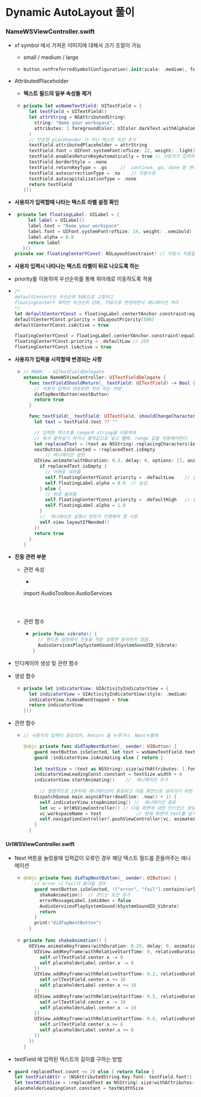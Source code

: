 # Dynamic AutoLayout 풀이



### NameWSViewController.swift

- xf symbol 에서 가져온 이미지에 대해서 크기 조절이 가능

  - small / medium / large

  - ```swift
    button.setPreferredSymbolConfiguration(.init(scale: .medium), forImageIn: .normal)
    ```



- AttributedPlaceholder

  - **텍스트 필드의 일부 속성들 제거**

  - ```swift
    private let wsNameTextField: UITextField = {
      let textField = UITextField()
      let attrString = NSAttributedString(
        string: "Name your workspace",
        attributes: [.foregroundColor: UIColor.darkText.withAlphaComponent(0.5)]
      )
      // 단순한 placehonder 가 아닌 텍스트 속성 추가
      textField.attributedPlaceholder = attrString
      textField.font = UIFont.systemFont(ofSize: 22, weight: .light)
      textField.enablesReturnKeyAutomatically = true // 사용자가 입력하는 순간 return 활성화
      textField.borderStyle = .none
      textField.returnKeyType = .go 	//  continue, go, done 등 변경 가능
      textField.autocorrectionType = .no	// 자동수정
      textField.autocapitalizationType = .none
      return textField
    }()
    ```

-   **사용자가 입력할때 나타는 텍스트 라벨 설정 확인**

  - ```swift
     private let floatingLabel: UILabel = {
         let label = UILabel()
         label.text = "Name your workspace"
         label.font = UIFont.systemFont(ofSize: 14, weight: .semibold)
         label.alpha = 0.0
         return label
       }()
    private var floatingCenterYConst: NSLayoutConstraint! // 이동시 적용할 변수 생성
    ```

-  **사용자 입력시 나타나는 텍스트 라벨이 뒤로 나오도록 하는**

  - priority를 이용하여 우선순위를 통해 위아래로 이동하도록 적용

  - ```swift
    /*
    defaultCenterY는 우선순위 500으로 고정하고
    floatingCenterY 제약만 우선순위 250, 750으로 변경하면서 애니메이션 처리
    */
    let defaultCenterYConst = floatingLabel.centerYAnchor.constraint(equalTo: wsNameTextField.centerYAnchor)
    defaultCenterYConst.priority = UILayoutPriority(500)
    defaultCenterYConst.isActive = true
    
    floatingCenterYConst = floatingLabel.centerYAnchor.constraint(equalTo: wsNameTextField.centerYAnchor, constant: -30)
    floatingCenterYConst.priority = .defaultLow // 250
    floatingCenterYConst.isActive = true
    ```

- **사용자가 입력을 시작할때 변경되는 사항**

  - ``` swift
    // MARK: - UITextFieldDelegate
    extension NameWSViewController: UITextFieldDelegate {
      func textFieldShouldReturn(_ textField: UITextField) -> Bool {
        // 사용자 입력이 완료되면 처리 되는 부분
        didTapNextButton(nextButton)
        return true
      }
    
      func textField(_ textField: UITextField, shouldChangeCharactersIn range: NSRange, replacementString string: String) -> Bool {
        let text = textField.text ?? ""
    
        // 입력한 텍스트를 range와 string을 이용하여
        // 복사 붙혀넣기 하거나 블럭값으로 넣고 뺄때. range 값을 이용해야한다.
        let replacedText = (text as NSString).replacingCharacters(in: range, with: string)
        nextButton.isSelected = !replacedText.isEmpty
    		// 에니메이션 설정
        UIView.animate(withDuration: 0.3, delay: 0, options: [], animations: {
          if replacedText.isEmpty {
            // 아래로 내려줌
            self.floatingCenterYConst.priority = .defaultLow	// 움직일 라벨의 우선수위 변경 (250)
            self.floatingLabel.alpha = 0.0	// 숨김
          } else {
            // 위로 올려줌
            self.floatingCenterYConst.priority = .defaultHigh	// 움직일 라벨의 우선수위 변경 (750)
            self.floatingLabel.alpha = 1.0
          }
          //  에니메이션 실행시 반듯이 진행해햐 할 사항
          self.view.layoutIfNeeded()
        })
        return true
      }
    }
    ```

- **진동 관련 부분**

  - 관련 속성

    -  ```swift
      import AudioToolbox.AudioServices
       ```

      

  - 관련 함수

    - ```swift
      private func vibrate() {
        // 핸드폰 설정에서 진동을 꺼둔 상황엔 동작하지 않음.
        AudioServicesPlaySystemSound(kSystemSoundID_Vibrate)
      }
      
      ```

-  인디케이어 생성 및 관련 함수

  - 생성 함수

    - ```swift
      private let indicatorView: UIActivityIndicatorView = {
        let indicatorView = UIActivityIndicatorView(style: .medium)
        indicatorView.hidesWhenStopped = true
        return indicatorView
      }()
      ```

  - 관련 함수

    - ``` swift
      // 사용자의 입력이 종료되어. Return 을 누루거나. Next누를때
      
      @objc private func didTapNextButton(_ sender: UIButton) {
          guard nextButton.isSelected, let text = wsNameTextField.text else { return vibrate() }
          guard !indicatorView.isAnimating else { return }
          
          let textSize = (text as NSString).size(withAttributes: [.font: wsNameTextField.font!])
          indicatorViewLeadingConst.constant = textSize.width + 8
          indicatorView.startAnimating()	//  에니메이션 추가 
          
        	// 병렬적으로 1분뒤에 에니메이션이 종료되고 다음 화면으로 넘어가기 위한 코드
          DispatchQueue.main.asyncAfter(deadline: .now() + 1) {
            self.indicatorView.stopAnimating() //  애니메이션 종료
            let vc = UrlWSViewController() // 다음 화면에 대한 인스턴스 생성
            vc.workspaceName = text				// 현재 화면의 text를 넘겨줌
            self.navigationController?.pushViewController(vc, animated: true)
          }
        }
      ```



#### UrlWSViewController.swift



- Next 버튼을 눌렀을때 입력값이 오류인 경우 해당 텍스트 필드를 흔들어주는 애니메이션

  - ```swift
    @objc private func didTapNextButton(_ sender: UIButton) {
      	// error 나 fail이 들어올 경우
        guard nextButton.isSelected, !["error", "fail"].contains(urlTextField.text!) else {
          shakeAnimation()	// 흔드는 모션 추가
          errorMessageLabel.isHidden = false
          AudioServicesPlaySystemSound(kSystemSoundID_Vibrate)
          return
        }
        print("didTapNextButton")
      }
    ```

  - ```swift
    private func shakeAnimation() {
      UIView.animateKeyframes(withDuration: 0.25, delay: 0, animations: {
        UIView.addKeyframe(withRelativeStartTime: 0, relativeDuration: 0.2, animations: {
          self.urlTextField.center.x -= 8
          self.placeholderLabel.center.x -= 8
        })
        UIView.addKeyframe(withRelativeStartTime: 0.2, relativeDuration: 0.3, animations: {
          self.urlTextField.center.x += 16
          self.placeholderLabel.center.x += 16
        })
        UIView.addKeyframe(withRelativeStartTime: 0.5, relativeDuration: 0.3, animations: {
          self.urlTextField.center.x -= 16
          self.placeholderLabel.center.x -= 16
        })
        UIView.addKeyframe(withRelativeStartTime: 0.8, relativeDuration: 0.2, animations: {
          self.urlTextField.center.x += 8
          self.placeholderLabel.center.x += 8
        })
      })
    }
    
    ```

-  textField 에 입력된 텍스트의 길이를 구하는 방법

  - ```swift
    guard replacedText.count <= 20 else { return false }
    let textFieldAttr = [NSAttributedString.Key.font: textField.font!]
    let textWidthSize = (replacedText as NSString).size(withAttributes: textFieldAttr).width
    placeholderLeadingConst.constant = textWidthSize
    ```